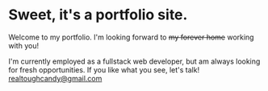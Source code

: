 # Sweet, it's a portfolio site. 

Welcome to my portfolio. I'm looking forward to ~~my forever home~~ working with you!  

I'm currently employed as a fullstack web developer, but am always looking for fresh opportunities. If you like what you see, let's talk! realtoughcandy@gmail.com

